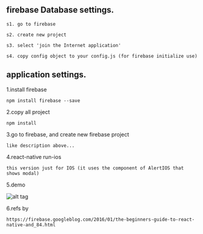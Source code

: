## firebase Database settings.

    s1. go to firebase

    s2. create new project

    s3. select 'join the Internet application'

    s4. copy config object to your config.js (for firebase initialize use)

## application settings.

1.install firebase

    npm install firebase --save

2.copy all project

    npm install

3.go to firebase, and create new firebase project

    like description above...

4.react-native run-ios 

    this version just for IOS (it uses the component of AlertIOS that shows modal)

5.demo 

![alt tag](https://github.com/lastingyeh/LabFirebase01/blob/master/demo.gif)

6.refs by 

    https://firebase.googleblog.com/2016/01/the-beginners-guide-to-react-native-and_84.html
